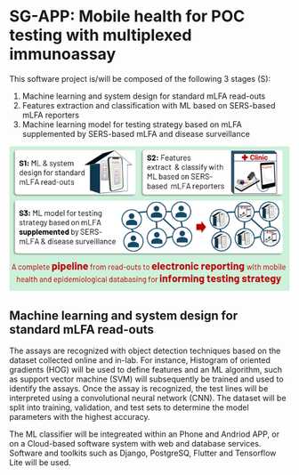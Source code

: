 # SG-APP: Mobile health for POC testing with multiplexed immunoassay

This software project is/will be composed of the following 3 stages (S):

1. Machine learning and system design for standard mLFA read-outs
2. Features extraction and classification with ML based on SERS-based mLFA reporters
3. Machine learning model for testing strategy based on mLFA supplemented by SERS-based mLFA and disease surveillance

<img src="https://github.com/hcng10/SG-APP/blob/main/sgapp_dstn.png" width="800">

## Machine learning and system design for standard mLFA read-outs
The assays are recognized with object detection techniques based on the dataset collected online and in-lab. For instance, Histogram of oriented gradients (HOG) will be used to define features and an ML algorithm, such as support vector machine (SVM) will subsequently be trained and used to identify the assays. Once the assay is recognized, the test lines will be interpreted using a convolutional neural network (CNN). The dataset will be split into training, validation, and test sets to determine the model parameters with the highest accuracy.

The ML classifier will be integreated within an Phone and Andriod APP, or on a Cloud-based software system with web and database services. Software and toolkits such as  Django, PostgreSQ, Flutter and Tensorflow Lite will be used.
